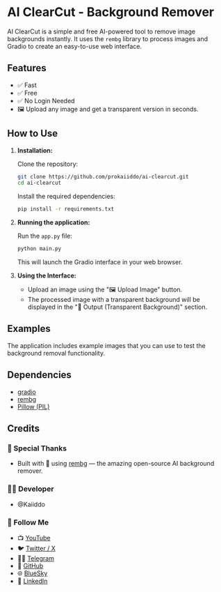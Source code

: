 # AI ClearCut - Background Remover

AI ClearCut is a simple and free AI-powered tool to remove image backgrounds instantly. It uses the `rembg` library to process images and Gradio to create an easy-to-use web interface.

## Features

-   ✅ Fast
-   ✅ Free
-   ✅ No Login Needed
-   🖼️ Upload any image and get a transparent version in seconds.

## How to Use

1.  **Installation:**

    Clone the repository:
    ```bash
    git clone https://github.com/prokaiiddo/ai-clearcut.git
    cd ai-clearcut
    ```
    Install the required dependencies:
    ```bash
    pip install -r requirements.txt
    ```
2.  **Running the application:**

    Run the `app.py` file:
    ```bash
    python main.py
    ```
    This will launch the Gradio interface in your web browser.
3.  **Using the Interface:**

    -   Upload an image using the "🖼️ Upload Image" button.
    -   The processed image with a transparent background will be displayed in the "🎯 Output (Transparent Background)" section.

## Examples

The application includes example images that you can use to test the background removal functionality.

## Dependencies

-   [gradio](https://gradio.app/)
-   [rembg](https://github.com/danielgatis/rembg)
-   [Pillow (PIL)](https://pillow.readthedocs.io/en/stable/)

## Credits

### 🤝 Special Thanks

-   Built with 💖 using [rembg](https://github.com/danielgatis/rembg) — the amazing open-source AI background remover.

### 👨‍💻 Developer

-   @Kaiiddo

### 🔗 Follow Me

-   📺 [YouTube](https://youtube.com/@kaiiddo)
-   🐦 [Twitter / X](https://twitter.com/kaiiddo)
-   👋🏻 [Telegram](https://telegram.me/kaiiddo)
-   👑 [GitHub](https://github.com/prokaiiddo)
-   🌐 [BlueSky](https://bsky.app/profile/kaiiddo.bsky.social)
-   💼 [LinkedIn](https://www.linkedin.com/in/kaiiddo)
